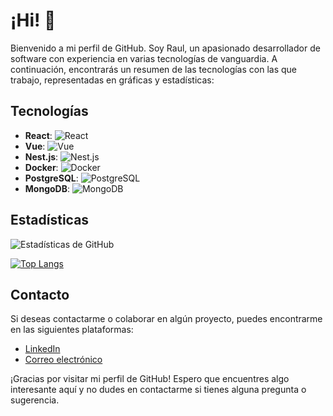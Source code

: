 # ¡Hi! 👋

Bienvenido a mi perfil de GitHub. Soy Raul, un apasionado desarrollador de software con experiencia en varias tecnologías de vanguardia. A continuación, encontrarás un resumen de las tecnologías con las que trabajo, representadas en gráficas y estadísticas:

## Tecnologías

- **React**: ![React](https://img.shields.io/badge/-React-61DAFB?logo=react&logoColor=white&style=flat-square)
- **Vue**: ![Vue](https://img.shields.io/badge/-Vue-4FC08D?logo=vue.js&logoColor=white&style=flat-square)
- **Nest.js**: ![Nest.js](https://img.shields.io/badge/-Nest.js-E0234E?logo=nestjs&logoColor=white&style=flat-square)
- **Docker**: ![Docker](https://img.shields.io/badge/-Docker-2496ED?logo=docker&logoColor=white&style=flat-square)
- **PostgreSQL**: ![PostgreSQL](https://img.shields.io/badge/-PostgreSQL-336791?logo=postgresql&logoColor=white&style=flat-square)
- **MongoDB**: ![MongoDB](https://img.shields.io/badge/-MongoDB-47A248?logo=mongodb&logoColor=white&style=flat-square)

## Estadísticas

![Estadísticas de GitHub](https://github-readme-stats.vercel.app/api?username=RaulAltamirano&show_icons=true&theme=dark)

[![Top Langs](https://github-readme-stats.vercel.app/api/top-langs/?username=RaulAltamirano&layout=compact&theme=dark)](https://github.com/RaulAltamirano)

## Contacto

Si deseas contactarme o colaborar en algún proyecto, puedes encontrarme en las siguientes plataformas:

- [LinkedIn](https://www.linkedin.com/in/ra%C3%BAl-altamirano-lozano-954281247/)
- [Correo electrónico](rulomania2011@hotmail.com)

¡Gracias por visitar mi perfil de GitHub! Espero que encuentres algo interesante aquí y no dudes en contactarme si tienes alguna pregunta o sugerencia.
